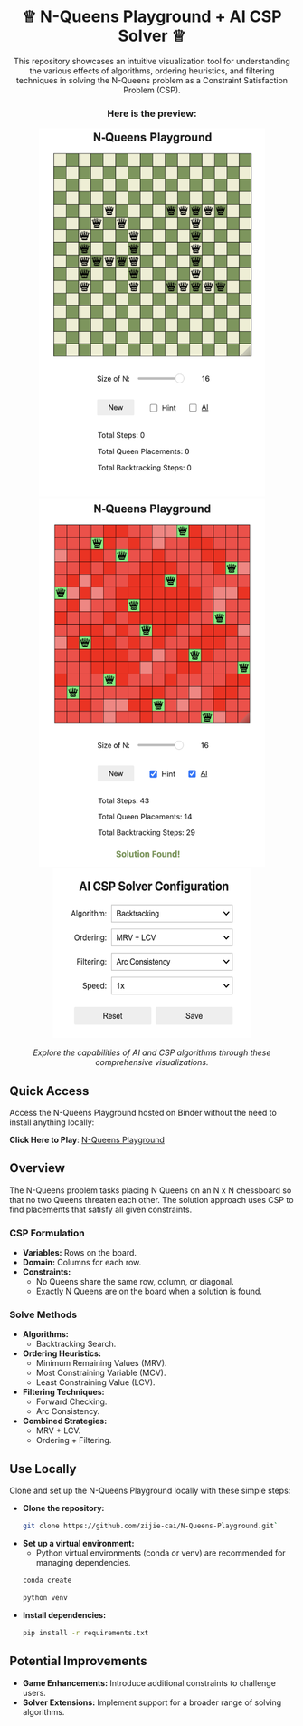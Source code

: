 <h1 align="center">♕ N-Queens Playground + AI CSP Solver ♕</h1>
<p align="center">
  This repository showcases an intuitive visualization tool for understanding the various effects of algorithms, ordering heuristics, and filtering techniques in solving the N-Queens problem as a Constraint Satisfaction Problem (CSP).
</p>

<h3 align="center">Here is the preview:</h3>


<div align="center">
  <img src="demo1.png" width="400" height="650"/>
  <img src="demo4.png" width="400" height="650"/>
</div>

<div align="center">
  <img src="demo2.png" width="350" height="300"/>
</div>

<p align="center">
  <em>Explore the capabilities of AI and CSP algorithms through these comprehensive visualizations.</em>
</p>

## Quick Access

Access the N-Queens Playground hosted on Binder without the need to install anything locally:

**Click Here to Play**: [N-Queens Playground](https://mybinder.org/v2/gh/zijie-cai/N-Queens-Playground/HEAD?urlpath=%2Fvoila%2Frender%2Fn_queens_playground.ipynb)

## Overview 

The N-Queens problem tasks placing N Queens on an N x N chessboard so that no two Queens threaten each other. The solution approach uses CSP to find placements that satisfy all given constraints.

### CSP Formulation

- **Variables:** Rows on the board.
- **Domain:** Columns for each row.
- **Constraints:**
  - No Queens share the same row, column, or diagonal.
  - Exactly N Queens are on the board when a solution is found.

### Solve Methods

- **Algorithms:**
  - Backtracking Search.
- **Ordering Heuristics:**
  - Minimum Remaining Values (MRV).
  - Most Constraining Variable (MCV).
  - Least Constraining Value (LCV).
- **Filtering Techniques:**
  - Forward Checking.
  - Arc Consistency.
- **Combined Strategies:**
  - MRV + LCV.
  - Ordering + Filtering.

## Use Locally
Clone and set up the N-Queens Playground locally with these simple steps:
- **Clone the repository:**
  ```bash
  git clone https://github.com/zijie-cai/N-Queens-Playground.git`
  ```
- **Set up a virtual environment:**
  - Python virtual environments (conda or venv) are recommended for managing dependencies.
  ```bash
  conda create
  ```
  ```bash
  python venv
  ```
- **Install dependencies:**
   ```bash
  pip install -r requirements.txt
   ```

## Potential Improvements
- **Game Enhancements:** Introduce additional constraints to challenge users.
- **Solver Extensions:** Implement support for a broader range of solving algorithms.
